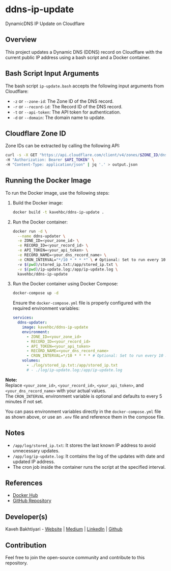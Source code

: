 # ddns-ip-update
DynamicDNS IP Update on Cloudflare

## Overview
This project updates a Dynamic DNS (DDNS) record on Cloudflare with the current public IP address using a bash script and a Docker container.

## Bash Script Input Arguments
The bash script `ip-update.bash` accepts the following input arguments from Cloudflare:

- `-z` or `--zone-id`: The Zone ID of the DNS record.
- `-r` or `--record-id`: The Record ID of the DNS record.
- `-t` or `--api-token`: The API token for authentication.
- `-d` or `--domain`: The domain name to update.

## Cloudflare Zone ID
Zone IDs can be extracted by calling the following API:


```bash
curl -s -X GET "https://api.cloudflare.com/client/v4/zones/$ZONE_ID/dns_records" \
-H "Authorization: Bearer $API_TOKEN" \
-H "Content-Type: application/json" | jq '.' > output.json
```

## Running the Docker Image
To run the Docker image, use the following steps:

1. Build the Docker image:
   ```bash
   docker build -t kavehbc/ddns-ip-update .
   ```

2. Run the Docker container:
   ```bash
   docker run -d \
     --name ddns-updater \
     -e ZONE_ID=<your_zone_id> \
     -e RECORD_ID=<your_record_id> \
     -e API_TOKEN=<your_api_token> \
     -e RECORD_NAME=<your_dns_record_name> \
     -e CRON_INTERVAL="*/10 * * * *" \ # Optional: Set to run every 10 minutes
     -v $(pwd)/stored_ip.txt:/app/stored_ip.txt \
     -v $(pwd)/ip-update.log:/app/ip-update.log \
     kavehbc/ddns-ip-update
   ```

3. Run the Docker container using Docker Compose:

   ```bash
   docker-compose up -d
   ```

   Ensure the `docker-compose.yml` file is properly configured with the required environment variables:

   ```yaml
   services:
     ddns-updater:
       image: kavehbc/ddns-ip-update
       environment:
         - ZONE_ID=<your_zone_id>
         - RECORD_ID=<your_record_id>
         - API_TOKEN=<your_api_token>
         - RECORD_NAME=<your_dns_record_name>
         - CRON_INTERVAL=*/10 * * * * # Optional: Set to run every 10 minutes
       volumes:
         - ./log/stored_ip.txt:/app/stored_ip.txt
         # - ./log/ip-update.log:/app/ip-update.log
   ```

**Note:**  
Replace `<your_zone_id>`, `<your_record_id>`, `<your_api_token>`, and `<your_dns_record_name>` with your actual values.  
The `CRON_INTERVAL` environment variable is optional and defaults to every 5 minutes if not set.

You can pass environment variables directly in the `docker-compose.yml` file as shown above, or use an `.env` file and reference them in the compose file.

## Notes
- `/app/log/stored_ip.txt`: It stores the last known IP address to avoid unnecessary updates.
- `/app/log/ip-update.log`: It contains the log of the updates with date and updated IP address.
- The cron job inside the container runs the script at the specified interval.

## References
- [Docker Hub](https://hub.docker.com/repository/docker/kavehbc/ddns-ip-updat)
- [GitHub Repository](https://github.com/kavehbc/ddns-ip-update)

## Developer(s)
Kaveh Bakhtiyari - [Website](http://bakhtiyari.com) | [Medium](https://medium.com/@bakhtiyari)
  | [LinkedIn](https://www.linkedin.com/in/bakhtiyari) | [Github](https://github.com/kavehbc)

## Contribution
Feel free to join the open-source community and contribute to this repository.